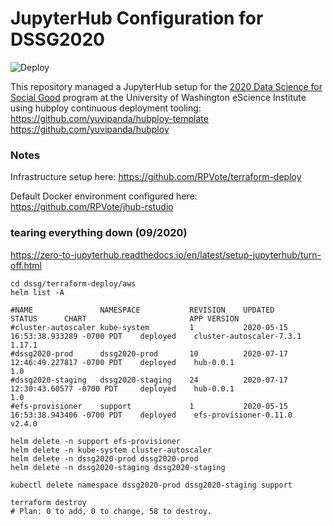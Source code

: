 # JupyterHub Configuration for DSSG2020
![Deploy](https://github.com/DSSG-eiCompare/dssg-jhub/workflows/Deploy/badge.svg)

This repository managed a JupyterHub setup for the [2020 Data Science for Social Good](https://escience.washington.edu/dssg/) program at the University of Washington eScience Institute using hubploy continuous deployment tooling:
https://github.com/yuvipanda/hubploy-template
https://github.com/yuvipanda/hubploy


### Notes

Infrastructure setup here:
https://github.com/RPVote/terraform-deploy

Default Docker environment configured here:
https://github.com/RPVote/jhub-rstudio


### tearing everything down (09/2020)
https://zero-to-jupyterhub.readthedocs.io/en/latest/setup-jupyterhub/turn-off.html
```
cd dssg/terraform-deploy/aws
helm list -A    

#NAME              	NAMESPACE       	REVISION	UPDATED                             	STATUS  	CHART                   	APP VERSION
#cluster-autoscaler	kube-system     	1       	2020-05-15 16:53:38.933289 -0700 PDT	deployed	cluster-autoscaler-7.3.1	1.17.1     
#dssg2020-prod     	dssg2020-prod   	10      	2020-07-17 12:46:49.227817 -0700 PDT	deployed	hub-0.0.1               	1.0        
#dssg2020-staging  	dssg2020-staging	24      	2020-07-17 12:30:43.60577 -0700 PDT 	deployed	hub-0.0.1               	1.0        
#efs-provisioner   	support         	1       	2020-05-15 16:53:38.943406 -0700 PDT	deployed	efs-provisioner-0.11.0  	v2.4.0   

helm delete -n support efs-provisioner
helm delete -n kube-system cluster-autoscaler
helm delete -n dssg2020-prod dssg2020-prod 
helm delete -n dssg2020-staging dssg2020-staging

kubectl delete namespace dssg2020-prod dssg2020-staging support

terraform destroy
# Plan: 0 to add, 0 to change, 58 to destroy.
```
